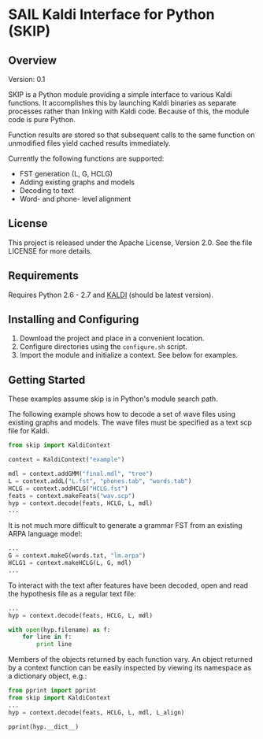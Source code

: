 SAIL Kaldi Interface for Python (SKIP)
====



Overview
----
Version: 0.1

SKIP is a Python module providing a simple interface to various
Kaldi functions. It accomplishes this by launching Kaldi binaries
as separate processes rather than linking with Kaldi
code. Because of this, the module code is pure Python.

Function results are stored so that subsequent calls to the same function on unmodified files yield cached results immediately.


Currently the following functions are supported:

* FST generation (L, G, HCLG)
* Adding existing graphs and models
* Decoding to text
* Word- and phone- level alignment



License
----
This project is released under the Apache License, Version 2.0.
See the file LICENSE for more details.



Requirements
----
Requires Python 2.6 - 2.7 and [KALDI](http://kaldi.sourceforge.net/) (should be
latest version).



Installing and Configuring
----
1. Download the project and place in a convenient location.
2. Configure directories using the `configure.sh` script.
3. Import the module and initialize a context. See below for examples.



Getting Started
----
These examples assume skip is in Python's module search path.

The following example shows how to decode a set of wave files using existing graphs and models. The wave files must be specified as a text scp file for Kaldi.


```python
from skip import KaldiContext

context = KaldiContext("example")

mdl = context.addGMM("final.mdl", "tree")
L = context.addL("L.fst", "phones.tab", "words.tab")
HCLG = context.addHCLG("HCLG.fst")
feats = context.makeFeats("wav.scp")
hyp = context.decode(feats, HCLG, L, mdl)
...
```


It is not much more difficult to generate a grammar FST from an existing ARPA language model:


```python
...
G = context.makeG(words.txt, "lm.arpa")
HCLG1 = context.makeHCLG(L, G, mdl)
...
```



To interact with the text after features have been decoded, open and read the hypothesis file as a regular text file:


```python
...
hyp = context.decode(feats, HCLG, L, mdl)

with open(hyp.filename) as f:
	for line in f:
		print line

```


Members of the objects returned by each function vary. An object returned by a context function can be easily inspected by viewing its namespace as a dictionary object, e.g.:


```python
from pprint import pprint
from skip import KaldiContext
...
hyp = context.decode(feats, HCLG, L, mdl, L_align)

pprint(hyp.__dict__)

```

